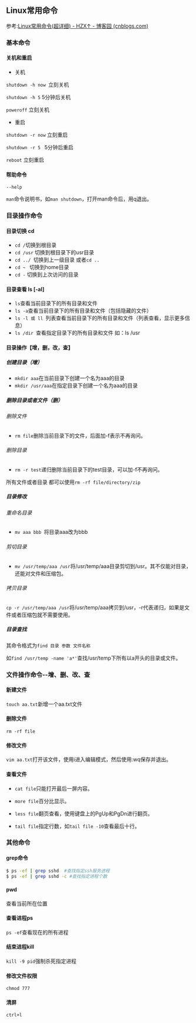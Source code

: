 ## Linux常用命令

参考:[Linux常用命令(超详细) - HZX↑ - 博客园 (cnblogs.com)](https://www.cnblogs.com/hzxll/p/16006567.html)

### 基本命令

#### 关机和重启

- 关机

`shutdown -h now `立刻关机

` shutdown -h 5 ` 5分钟后关机

`poweroff`  立刻关机

- 重启

`shutdown -r now` 立刻重启

`shutdown -r 5 ` 5分钟后重启

`reboot` 立刻重启

#### 帮助命令

`--help`  

`man`命令说明书，如`man shutdown`，打开man命令后，用q退出。



### 目录操作命令

#### 目录切换 cd

- `cd /`切换到根目录
- `cd /usr` 切换到根目录下的usr目录
- `cd ../ `切换到上一级目录 或者`cd ..`
- `cd ~ ` 切换到home目录
- `cd -` 切换到上次访问的目录

#### 目录查看 ls [-al]

- `ls`查看当前目录下的所有目录和文件
- `ls -a`查看当前目录下的所有目录和文件（包括隐藏的文件）
- `ls -l 或 ll `列表查看当前目录下的所有目录和文件（列表查看，显示更多信息）
- `ls /dir `查看指定目录下的所有目录和文件 如：ls /usr

#### 目录操作【增，删，改，查】

##### 创建目录（增）

- `mkdir aaa`在当前目录下创建一个名为aaa的目录
- `mkdir /usr/aaa`在指定目录下创建一个名为aaa的目录

##### 删除目录或者文件（删）

###### 删除文件

- `rm file`删除当前目录下的文件，后面加-f表示不再询问。

###### 删除目录

- `rm -r test`递归删除当前目录下的test目录，可以加-f不再询问。

所有文件或者目录 都可以使用`rm -rf file/directory/zip`



##### 目录修改

###### 重命名目录

- `mv aaa bbb `将目录aaa改为bbb

###### 剪切目录

- `mv /usr/temp/aaa /usr`将/usr/temp/aaa目录剪切到/usr。其不仅能对目录，还能对文件和压缩包。

###### 拷贝目录

`cp -r /usr/temp/aaa /usr`将/usr/temp/aaa拷贝到/usr，-r代表递归，如果是文件或者压缩包就不需要使用。



##### 目录查找

其命令格式为`find 目录 参数 文件名称`

如`find /usr/temp -name 'a*'`查找/usr/temp下所有以a开头的目录或文件。



### 文件操作命令--增、删、改、查

#### 新建文件

`touch aa.txt`新增一个aa.txt文件

#### 删除文件

`rm -rf file`

#### 修改文件

`vim aa.txt`打开该文件，使用i进入编辑模式，然后使用:wq保存并退出。

#### 查看文件

- `cat file`只能打开最后一屏内容。

- `more file`百分比显示。
- `less file`翻页查看，使用键盘上的PgUp和PgDn进行翻页。
- `tail file`指定行数，如`tail file -10`查看最后十行。



### 其他命令

#### grep命令

```bash
$ ps -ef | grep sshd  #查找指定ssh服务进程
$ ps -ef | grep sshd -c #查找指定进程个数 
```



 #### pwd

查看当前所在位置



#### 查看进程ps

`ps -ef`查看现在的所有进程

#### 结束进程kill

`kill -9 pid`强制杀死指定进程

#### 修改文件权限

`chmod 777`

#### 清屏

`ctrl+l`